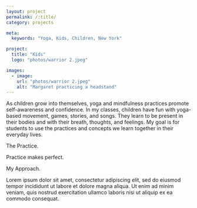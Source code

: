 ```yaml
---
layout: project
permalink: /:title/
category: projects

meta:
  keywords: "Yoga, Kids, Children, New York"

project:
  title: "Kids"
  logo: "photos/warrior 2.jpeg"

images:
  - image:
    url: "photos/warrior 2.jpeg"
    alt: "Margaret practicing a headstand"
---
```

<div>
<p>As children grow into themselves, yoga and mindfulness practices promote self-awareness and confidence. In my classes, children have fun with yoga-based movement, games, stories, and songs. They learn to be present in their bodies and with their breath, thoughts, and feelings. My goal is for students to use the practices and concepts we learn together in their everyday lives.</p>
<span class="h2">The Practice.</span>
<p>Practice makes perfect.</p>
<span class="h2">My Approach.</span>
<p>Lorem ipsum dolor sit amet, consectetur adipiscing elit, sed do eiusmod tempor incididunt ut labore et dolore magna aliqua. Ut enim ad minim veniam, quis nostrud exercitation ullamco laboris nisi ut aliquip ex ea commodo consequat.</p>
</div>
